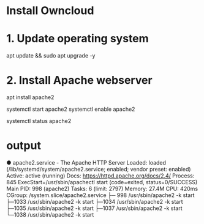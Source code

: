 # Install Owncloud

# 1. Update operating system
apt update && sudo apt upgrade -y

# 2.  Install Apache webserver
apt install apache2

systemctl start apache2
systemctl enable apache2

systemctl status apache2
# output
● apache2.service - The Apache HTTP Server
     Loaded: loaded (/lib/systemd/system/apache2.service; enabled; vendor preset: enabled)
     Active: active (running)
       Docs: https://httpd.apache.org/docs/2.4/
    Process: 845 ExecStart=/usr/sbin/apachectl start (code=exited, status=0/SUCCESS)
   Main PID: 998 (apache2)
      Tasks: 6 (limit: 2797)
     Memory: 27.4M
        CPU: 420ms
     CGroup: /system.slice/apache2.service
             ├─ 998 /usr/sbin/apache2 -k start
             ├─1033 /usr/sbin/apache2 -k start
             ├─1034 /usr/sbin/apache2 -k start
             ├─1035 /usr/sbin/apache2 -k start
             ├─1037 /usr/sbin/apache2 -k start
             └─1038 /usr/sbin/apache2 -k start
